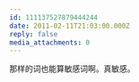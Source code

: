```yaml
---
id: 111137527879444244
date: 2011-02-11T21:03:00.000Z
reply: false
media_attachments: 0
---
```


那样的词也能算敏感词啊。真敏感。 ​​​​

